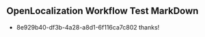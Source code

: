 ## OpenLocalization Workflow Test MarkDown
* 8e929b40-df3b-4a28-a8d1-6f116ca7c802 thanks!

<!--HONumber=Jul16_HO2-->


